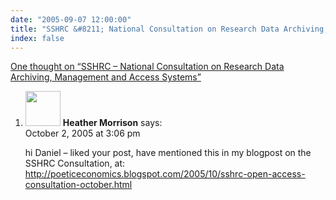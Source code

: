 ```yaml
---
date: "2005-09-07 12:00:00"
title: "SSHRC &#8211; National Consultation on Research Data Archiving, Management and Access Systems"
index: false
---
```


[One thought on &ldquo;SSHRC &#8211; National Consultation on Research Data Archiving, Management and Access Systems&rdquo;](/lemire/blog/2005/09-07-sshrc-national-consultation-on-research-data-archiving-management-and-access-systems)

<ol class="comment-list">
<li id="comment-3060" class="comment even thread-even depth-1">
<div class="comment-author vcard">
<img alt src="https://secure.gravatar.com/avatar/fbb9d903b451a752b248a0334cc86269?s=56&#038;d=mm&#038;r=g" srcset="https://secure.gravatar.com/avatar/fbb9d903b451a752b248a0334cc86269?s=112&#038;d=mm&#038;r=g 2x" class="avatar avatar-56 photo" height="56" width="56" decoding="async" /> <b class="fn">Heather Morrison</b> <span class="says">says:</span> </div>
<div class="comment-metadata"><time datetime="2005-10-02T15:06:38+00:00">October 2, 2005 at 3:06 pm</time></a> </div>
<div class="comment-content">
<p>hi Daniel &#8211; liked your post, have mentioned this in my blogpost on the SSHRC Consultation, at: <a href="https://poeticeconomics.blogspot.com/2005/10/sshrc-open-access-consultation-october.html" rel="nofollow ugc">http://poeticeconomics.blogspot.com/2005/10/sshrc-open-access-consultation-october.html</a></p>
</div>
</li>
</ol>
